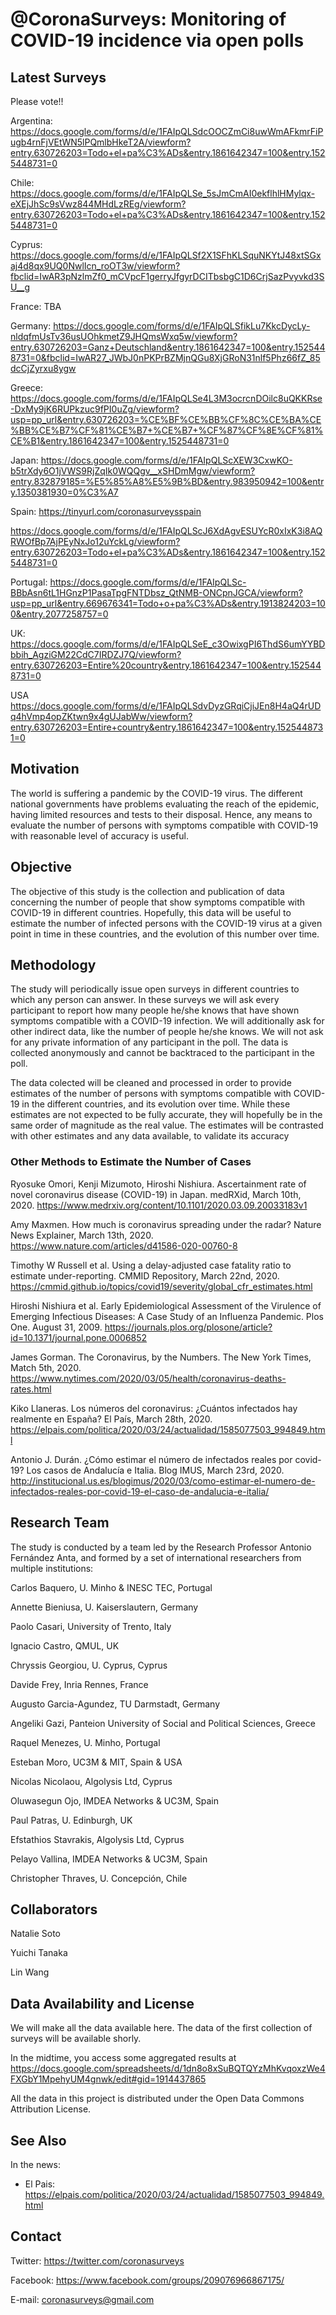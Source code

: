 # @CoronaSurveys: Monitoring of COVID-19 incidence via open polls

## Latest Surveys

Please vote!!

Argentina: 
https://docs.google.com/forms/d/e/1FAIpQLSdcOOCZmCi8uwWmAFkmrFiPugb4rnFjVEtWN5lPQmlbHkeT2A/viewform?entry.630726203=Todo+el+pa%C3%ADs&entry.1861642347=100&entry.1525448731=0

Chile:
https://docs.google.com/forms/d/e/1FAIpQLSe_5sJmCmAI0ekflhlHMylqx-eXEjJhSc9sVwz844MHdLzREg/viewform?entry.630726203=Todo+el+pa%C3%ADs&entry.1861642347=100&entry.1525448731=0

Cyprus: https://docs.google.com/forms/d/e/1FAIpQLSf2X1SFhKLSquNKYtJ48xtSGxaj4d8qx9UQ0NwlIcn_roOT3w/viewform?fbclid=IwAR3pNzlmZf0_mCVpcF1gerryJfgyrDCITbsbgC1D6CrjSazPvyvkd3SU__g

France: TBA

Germany:
https://docs.google.com/forms/d/e/1FAIpQLSfikLu7KkcDycLy-nldqfmUsTv36usUOhkmetZ9JHQmsWxq5w/viewform?entry.630726203=Ganz+Deutschland&entry.1861642347=100&entry.1525448731=0&fbclid=IwAR27_JWbJ0nPKPrBZMjnQGu8XjGRoN31nlf5Phz66fZ_85dcCjZyrxu8ygw

Greece: https://docs.google.com/forms/d/e/1FAIpQLSe4L3M3ocrcnDOilc8uQKKRse-DxMy9jK6RUPkzuc9fPI0uZg/viewform?usp=pp_url&entry.630726203=%CE%BF%CE%BB%CF%8C%CE%BA%CE%BB%CE%B7%CF%81%CE%B7+%CE%B7+%CF%87%CF%8E%CF%81%CE%B1&entry.1861642347=100&entry.1525448731=0

Japan:
https://docs.google.com/forms/d/e/1FAIpQLScXEW3CxwKO-b5trXdy6O1jVWS9RjZqIk0WQQgv__xSHDmMgw/viewform?entry.832879185=%E5%85%A8%E5%9B%BD&entry.983950942=100&entry.1350381930=0%C3%A7

Spain: https://tinyurl.com/coronasurveysspain

https://docs.google.com/forms/d/e/1FAIpQLScJ6XdAgvESUYcR0xIxK3i8AQRWOfBp7AjPEyNxJo12uYckLg/viewform?entry.630726203=Todo+el+pa%C3%ADs&entry.1861642347=100&entry.1525448731=0

Portugal: https://docs.google.com/forms/d/e/1FAIpQLSc-BBbAsn6tL1HGnzP1PasaTpgFNTDbsz_QtNMB-ONCpnJGCA/viewform?usp=pp_url&entry.669676341=Todo+o+pa%C3%ADs&entry.1913824203=100&entry.2077258757=0

UK:
https://docs.google.com/forms/d/e/1FAIpQLSeE_c3OwixgPI6ThdS6umYYBDbbih_AgziGM22CdC7IRDZJ7Q/viewform?entry.630726203=Entire%20country&entry.1861642347=100&entry.1525448731=0

USA
https://docs.google.com/forms/d/e/1FAIpQLSdvDyzGRqiCjiJEn8H4aQ4rUDq4hVmp4opZKtwn9x4gUJabWw/viewform?entry.630726203=Entire+country&entry.1861642347=100&entry.1525448731=0


## Motivation

The world is suffering a pandemic by the COVID-19 virus. The different national governments have problems evaluating the reach of the epidemic, having limited resources and tests to their disposal. Hence, any means to evaluate the number of persons with symptoms compatible with COVID-19 with reasonable level of accuracy is useful.

## Objective
 
The objective of this study is the collection and publication of data concerning the number of people that show symptoms compatible with COVID-19 in different countries. Hopefully, this data will be useful to estimate the number of infected persons with the COVID-19 virus at a given point in time in these countries, and the evolution of this number over time.

## Methodology

The study will periodically issue open surveys in different countries to which any person can answer. In these surveys we will ask every participant to report how many people he/she knows that have shown symptoms compatible with a COVID-19 infection. We will additionally ask for other indirect data, like the number of people he/she knows. We will not ask for any private information of any participant in the poll. The data is collected anonymously and cannot be backtraced to the participant in the poll.

The data colected will be cleaned and processed in order to provide estimates of the number of persons with symptoms compatible with COVID-19 in the different countries, and its evolution over time. While these estimates are not expected to be fully accurate, they will hopefully be in the same order of magnitude as the real value. The estimates will be contrasted with other estimates and any data available, to validate its accuracy

### Other Methods to Estimate the Number of Cases

Ryosuke Omori, Kenji Mizumoto, Hiroshi Nishiura.
Ascertainment rate of novel coronavirus disease (COVID-19) in Japan.
medRXid, March 10th, 2020.
https://www.medrxiv.org/content/10.1101/2020.03.09.20033183v1

Amy Maxmen. How much is coronavirus spreading under the radar? Nature News Explainer, March 13th, 2020. https://www.nature.com/articles/d41586-020-00760-8

Timothy W Russell et al. Using a delay-adjusted case fatality ratio to estimate under-reporting. CMMID Repository, March 22nd, 2020. https://cmmid.github.io/topics/covid19/severity/global_cfr_estimates.html

Hiroshi Nishiura et al. Early Epidemiological Assessment of the Virulence of Emerging Infectious Diseases: A Case Study of an Influenza Pandemic. Plos One. August 31, 2009. https://journals.plos.org/plosone/article?id=10.1371/journal.pone.0006852

James Gorman. The Coronavirus, by the Numbers. The New York Times, Match 5th, 2020. https://www.nytimes.com/2020/03/05/health/coronavirus-deaths-rates.html

Kiko Llaneras. Los números del coronavirus: ¿Cuántos infectados hay realmente en España? El País, March 28th, 2020. https://elpais.com/politica/2020/03/24/actualidad/1585077503_994849.html

Antonio J. Durán. ¿Cómo estimar el número de infectados reales por covid-19? Los casos de Andalucía e Italia. Blog IMUS, March 23rd, 2020. http://institucional.us.es/blogimus/2020/03/como-estimar-el-numero-de-infectados-reales-por-covid-19-el-caso-de-andalucia-e-italia/

## Research Team

The study is conducted by a team led by the Research Professor Antonio Fernández Anta, and formed by a set of international researchers from multiple institutions:


Carlos Baquero,
U. Minho & INESC TEC,
Portugal

Annette Bieniusa,
U. Kaiserslautern,
Germany

Paolo Casari,
University of Trento,
Italy

Ignacio Castro,
QMUL,
UK

Chryssis Georgiou,
U. Cyprus,
Cyprus

Davide Frey,
Inria Rennes,
France

Augusto Garcia-Agundez,
TU Darmstadt,
Germany

Angeliki Gazi,
Panteion University of Social and Political Sciences,
Greece

Raquel Menezes,
U. Minho,
Portugal

Esteban Moro,
UC3M & MIT,
Spain & USA

Nicolas Nicolaou,
Algolysis Ltd,
Cyprus

Oluwasegun Ojo,
IMDEA Networks & UC3M,
Spain

Paul Patras,
U. Edinburgh,
UK

Efstathios Stavrakis,
Algolysis Ltd,
Cyprus

Pelayo Vallina,
IMDEA Networks & UC3M,
Spain

Christopher Thraves,
U. Concepción,
Chile

## Collaborators

Natalie Soto

Yuichi Tanaka

Lin Wang



## Data Availability and License

We will make all the data available here. The data of the first collection of surveys will be available shorly.

In the midtime, you access some aggregated results at https://docs.google.com/spreadsheets/d/1dn8o8xSuBQTQYzMhKvqoxzWe4FXGbY1MpehyUM4gnwk/edit#gid=1914437865

All the data in this project is distributed under the Open Data Commons Attribution License.

## See Also

In the news:

- El Pais: https://elpais.com/politica/2020/03/24/actualidad/1585077503_994849.html

## Contact

Twitter: https://twitter.com/coronasurveys

Facebook: https://www.facebook.com/groups/209076966867175/

E-mail: coronasurveys@gmail.com
